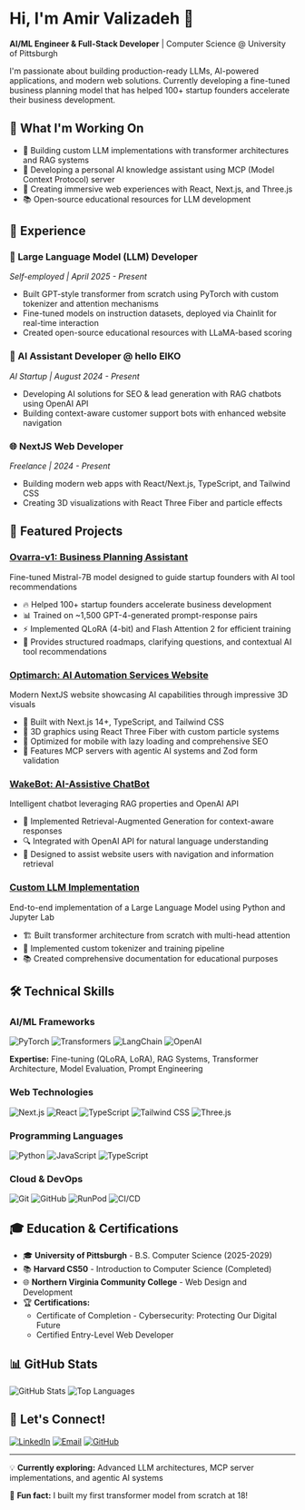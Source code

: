 # Hi, I'm Amir Valizadeh 👋

**AI/ML Engineer & Full-Stack Developer** | Computer Science @ University of Pittsburgh

I'm passionate about building production-ready LLMs, AI-powered applications, and modern web solutions. Currently developing a fine-tuned business planning model that has helped 100+ startup founders accelerate their business development.

## 🚀 What I'm Working On

- 🤖 Building custom LLM implementations with transformer architectures and RAG systems
- 🧠 Developing a personal AI knowledge assistant using MCP (Model Context Protocol) server
- 🎨 Creating immersive web experiences with React, Next.js, and Three.js
- 📚 Open-source educational resources for LLM development

## 💼 Experience

### 🔧 Large Language Model (LLM) Developer
*Self-employed | April 2025 - Present*
- Built GPT-style transformer from scratch using PyTorch with custom tokenizer and attention mechanisms
- Fine-tuned models on instruction datasets, deployed via Chainlit for real-time interaction
- Created open-source educational resources with LLaMA-based scoring

### 🤖 AI Assistant Developer @ hello EIKO
*AI Startup | August 2024 - Present*
- Developing AI solutions for SEO & lead generation with RAG chatbots using OpenAI API
- Building context-aware customer support bots with enhanced website navigation

### 🌐 NextJS Web Developer
*Freelance | 2024 - Present*
- Building modern web apps with React/Next.js, TypeScript, and Tailwind CSS
- Creating 3D visualizations with React Three Fiber and particle effects

## 🎯 Featured Projects

### [Ovarra-v1: Business Planning Assistant](https://github.com/vitalune/ovarra-v1)
Fine-tuned Mistral-7B model designed to guide startup founders with AI tool recommendations
- 🔥 Helped 100+ startup founders accelerate business development
- 📊 Trained on ~1,500 GPT-4-generated prompt-response pairs
- ⚡ Implemented QLoRA (4-bit) and Flash Attention 2 for efficient training
- 🎯 Provides structured roadmaps, clarifying questions, and contextual AI tool recommendations

### [Optimarch: AI Automation Services Website](https://optimarch.ai)
Modern NextJS website showcasing AI capabilities through impressive 3D visuals
- 🎨 Built with Next.js 14+, TypeScript, and Tailwind CSS
- 🌟 3D graphics using React Three Fiber with custom particle systems
- 📱 Optimized for mobile with lazy loading and comprehensive SEO
- 🤖 Features MCP servers with agentic AI systems and Zod form validation

### [WakeBot: AI-Assistive ChatBot](https://github.com/vitalune/wakebot)
Intelligent chatbot leveraging RAG properties and OpenAI API
- 💬 Implemented Retrieval-Augmented Generation for context-aware responses
- 🔍 Integrated with OpenAI API for natural language understanding
- 🎯 Designed to assist website users with navigation and information retrieval

### [Custom LLM Implementation](https://github.com/vitalune/LLM-Project)
End-to-end implementation of a Large Language Model using Python and Jupyter Lab
- 🏗️ Built transformer architecture from scratch with multi-head attention
- 🔧 Implemented custom tokenizer and training pipeline
- 📚 Created comprehensive documentation for educational purposes

## 🛠️ Technical Skills

### AI/ML Frameworks
![PyTorch](https://img.shields.io/badge/PyTorch-EE4C2C?logo=pytorch&logoColor=fff)
![Transformers](https://img.shields.io/badge/Transformers-FFD43B?logo=huggingface&logoColor=333)
![LangChain](https://img.shields.io/badge/LangChain-121212?logo=chainlink&logoColor=fff)
![OpenAI](https://img.shields.io/badge/OpenAI-412991?logo=openai&logoColor=fff)

**Expertise:** Fine-tuning (QLoRA, LoRA), RAG Systems, Transformer Architecture, Model Evaluation, Prompt Engineering

### Web Technologies
![Next.js](https://img.shields.io/badge/Next.js-000?logo=nextdotjs&logoColor=fff)
![React](https://img.shields.io/badge/React-61DAFB?logo=react&logoColor=333)
![TypeScript](https://img.shields.io/badge/TypeScript-3178C6?logo=typescript&logoColor=fff)
![Tailwind CSS](https://img.shields.io/badge/Tailwind_CSS-06B6D4?logo=tailwindcss&logoColor=fff)
![Three.js](https://img.shields.io/badge/Three.js-000?logo=threedotjs&logoColor=fff)

### Programming Languages
![Python](https://img.shields.io/badge/Python-3776AB?logo=python&logoColor=fff)
![JavaScript](https://img.shields.io/badge/JavaScript-F7DF1E?logo=javascript&logoColor=333)
![TypeScript](https://img.shields.io/badge/TypeScript-3178C6?logo=typescript&logoColor=fff)

### Cloud & DevOps
![Git](https://img.shields.io/badge/Git-F05032?logo=git&logoColor=fff)
![GitHub](https://img.shields.io/badge/GitHub-181717?logo=github&logoColor=fff)
![RunPod](https://img.shields.io/badge/RunPod-6B46C1?logo=rocket&logoColor=fff)
![CI/CD](https://img.shields.io/badge/CI%2FCD-2088FF?logo=githubactions&logoColor=fff)

## 🎓 Education & Certifications

- 🎓 **University of Pittsburgh** - B.S. Computer Science (2025-2029)
- 📚 **Harvard CS50** - Introduction to Computer Science (Completed)
- 🌐 **Northern Virginia Community College** - Web Design and Development
- 🏆 **Certifications:**
  - Certificate of Completion - Cybersecurity: Protecting Our Digital Future
  - Certified Entry-Level Web Developer

## 📊 GitHub Stats

![GitHub Stats](https://github-readme-stats.vercel.app/api?username=vitalune&show_icons=true&theme=tokyonight)
![Top Languages](https://github-readme-stats.vercel.app/api/top-langs/?username=vitalune&layout=compact&theme=tokyonight)

## 🤝 Let's Connect!

[![LinkedIn](https://img.shields.io/badge/LinkedIn-0A66C2?logo=linkedin&logoColor=fff)](https://linkedin.com/in/amirvalizadeh)
[![Email](https://img.shields.io/badge/Email-EA4335?logo=gmail&logoColor=fff)](mailto:amirv2021@gmail.com)
[![GitHub](https://img.shields.io/badge/GitHub-181717?logo=github&logoColor=fff)](https://github.com/vitalune)

---

💡 **Currently exploring:** Advanced LLM architectures, MCP server implementations, and agentic AI systems

🌟 **Fun fact:** I built my first transformer model from scratch at 18!